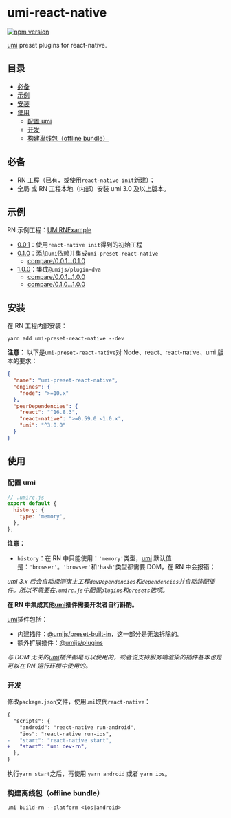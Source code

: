 # umi-react-native

[![npm version](https://img.shields.io/npm/v/umi-preset-react-native.svg?style=flat-square)](https://www.npmjs.com/package/umi-preset-react-native)

[umi](https://umijs.org/) preset plugins for react-native.

## 目录

- [必备](#%E5%BF%85%E5%A4%87)
- [示例](#%E7%A4%BA%E4%BE%8B)
- [安装](#%E5%AE%89%E8%A3%85)
- [使用](#%E4%BD%BF%E7%94%A8)
  - [配置 umi](#%E9%85%8D%E7%BD%AE-umi)
  - [开发](#%E5%BC%80%E5%8F%91)
  - [构建离线包（offline bundle）](#%E6%9E%84%E5%BB%BA%E7%A6%BB%E7%BA%BF%E5%8C%85offline-bundle)

## 必备

- RN 工程（已有，或使用`react-native init`新建）；
- 全局 或 RN 工程本地（内部）安装 umi 3.0 及以上版本。

## 示例

RN 示例工程：[UMIRNExample](https://github.com/xuyuanxiang/UMIRNExample)

- [0.0.1](https://github.com/xuyuanxiang/UMIRNExample/tree/0.0.1)：使用`react-native init`得到的初始工程
- [0.1.0](https://github.com/xuyuanxiang/UMIRNExample/tree/0.1.0)：添加`umi`依赖并集成`umi-preset-react-native`
  - [compare/0.0.1...0.1.0](https://github.com/xuyuanxiang/UMIRNExample/compare/0.0.1...0.1.0)
- [1.0.0](https://github.com/xuyuanxiang/UMIRNExample/tree/1.0.0)：集成`@umijs/plugin-dva`
  - [compare/0.0.1...1.0.0](https://github.com/xuyuanxiang/UMIRNExample/compare/0.0.1...1.0.0)
  - [compare/0.1.0...1.0.0](https://github.com/xuyuanxiang/UMIRNExample/compare/0.1.0...1.0.0)

## 安装

在 RN 工程内部安装：

```npm
yarn add umi-preset-react-native --dev
```

**注意：** 以下是`umi-preset-react-native`对 Node、react、react-native、umi 版本的要求：

```json
{
  "name": "umi-preset-react-native",
  "engines": {
    "node": ">=10.x"
  },
  "peerDependencies": {
    "react": "^16.8.3",
    "react-native": ">=0.59.0 <1.0.x",
    "umi": "^3.0.0"
  }
}
```

## 使用

### 配置 umi

```javascript
// .umirc.js
export default {
  history: {
    type: 'memory',
  },
};
```

**注意：**

- `history`：在 RN 中只能使用：`'memory'`类型，[umi](https://umijs.org/) 默认值是：`'browser'`。`'browser'`和`'hash'`类型都需要 DOM，在 RN 中会报错；

_umi 3.x 后会自动探测宿主工程`devDependencies`和`dependencies`并自动装配插件。所以不需要在`.umirc.js`中配置`plugins`和`presets`选项。_

**在 RN 中集成其他[umi](https://umijs.org/)插件需要开发者自行斟酌。**

[umi](https://umijs.org/)插件包括：

- 内建插件：[@umijs/preset-built-in](https://github.com/umijs/umi/tree/master/packages/preset-built-in)，这一部分是无法拆除的。
- 额外扩展插件：[@umijs/plugins](https://github.com/umijs/plugins)

_与 DOM 无关的[umi](https://umijs.org/)插件都是可以使用的，或者说支持服务端渲染的插件基本也是可以在 RN 运行环境中使用的。_

### 开发

修改`package.json`文件，使用`umi`取代`react-native`：

```diff
{
  "scripts": {
    "android": "react-native run-android",
    "ios": "react-native run-ios",
-   "start": "react-native start",
+   "start": "umi dev-rn",
  },
}
```

执行`yarn start`之后，再使用 `yarn android` 或者 `yarn ios`。

### 构建离线包（offline bundle）

```shell
umi build-rn --platform <ios|android>
```
